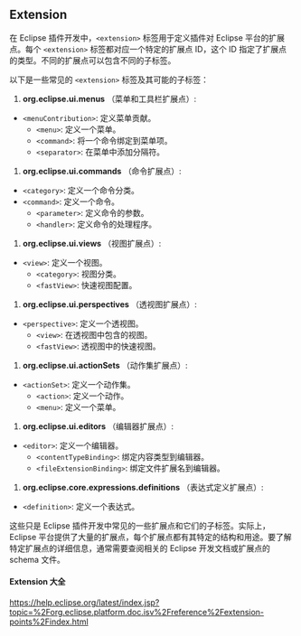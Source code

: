 ## Extension

在 Eclipse 插件开发中，`<extension>` 标签用于定义插件对 Eclipse 平台的扩展点。每个 `<extension>` 标签都对应一个特定的扩展点 ID，这个 ID 指定了扩展点的类型。不同的扩展点可以包含不同的子标签。

以下是一些常见的 `<extension>` 标签及其可能的子标签：

1. **org.eclipse.ui.menus** （菜单和工具栏扩展点）:

* `<menuContribution>`: 定义菜单贡献。
  * `<menu>`: 定义一个菜单。
  * `<command>`: 将一个命令绑定到菜单项。
  * `<separator>`: 在菜单中添加分隔符。

1. **org.eclipse.ui.commands** （命令扩展点）:

* `<category>`: 定义一个命令分类。
* `<command>`: 定义一个命令。
  * `<parameter>`: 定义命令的参数。
  * `<handler>`: 定义命令的处理程序。

1. **org.eclipse.ui.views** （视图扩展点）:

* `<view>`: 定义一个视图。
  * `<category>`: 视图分类。
  * `<fastView>`: 快速视图配置。

1. **org.eclipse.ui.perspectives** （透视图扩展点）:

* `<perspective>`: 定义一个透视图。
  * `<view>`: 在透视图中包含的视图。
  * `<fastView>`: 透视图中的快速视图。

1. **org.eclipse.ui.actionSets** （动作集扩展点）:

* `<actionSet>`: 定义一个动作集。
  * `<action>`: 定义一个动作。
  * `<menu>`: 定义一个菜单。

1. **org.eclipse.ui.editors** （编辑器扩展点）:

* `<editor>`: 定义一个编辑器。
  * `<contentTypeBinding>`: 绑定内容类型到编辑器。
  * `<fileExtensionBinding>`: 绑定文件扩展名到编辑器。

1. **org.eclipse.core.expressions.definitions** （表达式定义扩展点）:

* `<definition>`: 定义一个表达式。

这些只是 Eclipse 插件开发中常见的一些扩展点和它们的子标签。实际上，Eclipse 平台提供了大量的扩展点，每个扩展点都有其特定的结构和用途。要了解特定扩展点的详细信息，通常需要查阅相关的 Eclipse 开发文档或扩展点的 schema 文件。


#### Extension 大全

https://help.eclipse.org/latest/index.jsp?topic=%2Forg.eclipse.platform.doc.isv%2Freference%2Fextension-points%2Findex.html
